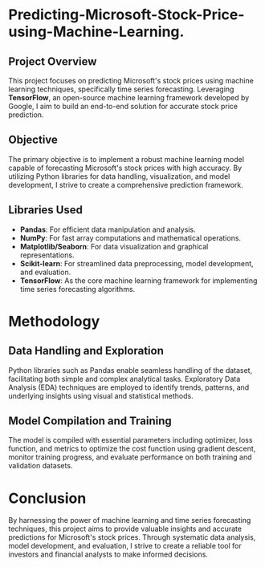 # Predicting-Microsoft-Stock-Price-using-Machine-Learning.

## Project Overview
This project focuses on predicting Microsoft's stock prices using machine learning techniques, specifically time series forecasting. Leveraging **TensorFlow**, an open-source machine learning framework developed by Google, I aim to build an end-to-end solution for accurate stock price prediction.

## Objective
The primary objective is to implement a robust machine learning model capable of forecasting Microsoft's stock prices with high accuracy. By utilizing Python libraries for data handling, visualization, and model development, I strive to create a comprehensive prediction framework.

## Libraries Used
* **Pandas**: For efficient data manipulation and analysis.
* **NumPy**: For fast array computations and mathematical operations.
* **Matplotlib/Seaborn**: For data visualization and graphical representations.
* **Scikit-learn**: For streamlined data preprocessing, model development, and evaluation.
* **TensorFlow**: As the core machine learning framework for implementing time series forecasting algorithms.

# Methodology

## Data Handling and Exploration
Python libraries such as Pandas enable seamless handling of the dataset, facilitating both simple and complex analytical tasks. Exploratory Data Analysis (EDA) techniques are employed to identify trends, patterns, and underlying insights using visual and statistical methods.

## Model Compilation and Training
The model is compiled with essential parameters including optimizer, loss function, and metrics to optimize the cost function using gradient descent, monitor training progress, and evaluate performance on both training and validation datasets.

# Conclusion
By harnessing the power of machine learning and time series forecasting techniques, this project aims to provide valuable insights and accurate predictions for Microsoft's stock prices. Through systematic data analysis, model development, and evaluation, I strive to create a reliable tool for investors and financial analysts to make informed decisions.
